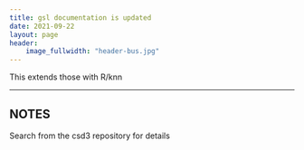 ```yaml
---
title: gsl documentation is updated
date: 2021-09-22
layout: page
header:
    image_fullwidth: "header-bus.jpg"
---
```


This extends those with R/knn

<!--more-->

---

## NOTES

Search from the csd3 repository for details
